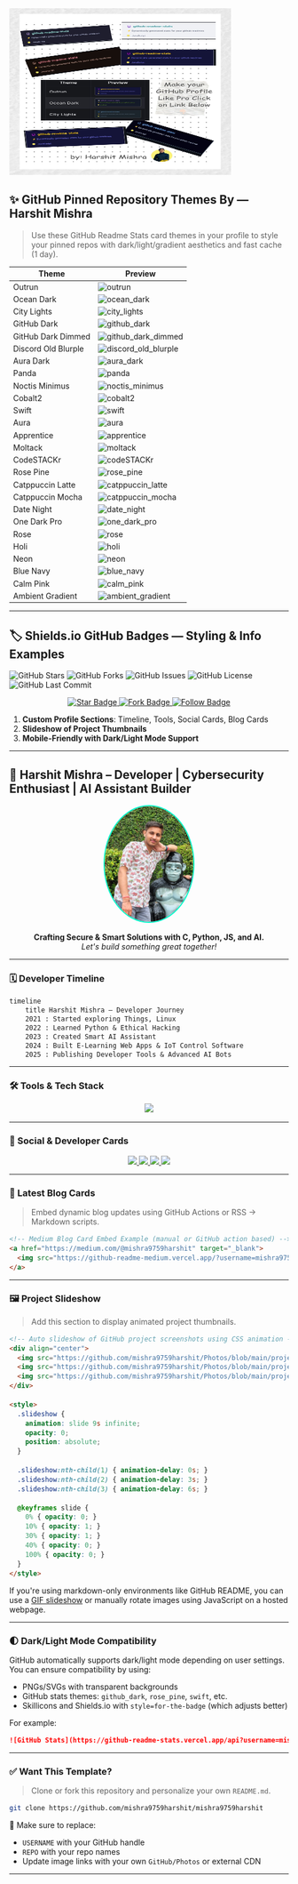 <!-- 🎨 GitHub Stats Theme Showcase for Harshit Mishra | SEO Optimized -->
<img src="https://github.com/mishra9759harshit/Photos/raw/main/statimage" width="400" height="300" alt="Stat Image"/>

## ✨ GitHub Pinned Repository Themes By — Harshit Mishra

> Use these GitHub Readme Stats card themes in your profile to style your pinned repos with dark/light/gradient aesthetics and fast cache (1 day).

| Theme | Preview |
|-------|---------|
| Outrun | ![outrun](https://github-readme-stats.vercel.app/api/pin/?username=mishra9759harshit&repo=github-readme-stats&cache_seconds=86400&theme=outrun) |
| Ocean Dark | ![ocean_dark](https://github-readme-stats.vercel.app/api/pin/?username=mishra9759harshit&repo=github-readme-stats&cache_seconds=86400&theme=ocean_dark) |
| City Lights | ![city_lights](https://github-readme-stats.vercel.app/api/pin/?username=mishra9759harshit&repo=github-readme-stats&cache_seconds=86400&theme=city_lights) |
| GitHub Dark | ![github_dark](https://github-readme-stats.vercel.app/api/pin/?username=mishra9759harshit&repo=github-readme-stats&cache_seconds=86400&theme=github_dark) |
| GitHub Dark Dimmed | ![github_dark_dimmed](https://github-readme-stats.vercel.app/api/pin/?username=mishra9759harshit&repo=github-readme-stats&cache_seconds=86400&theme=github_dark_dimmed) |
| Discord Old Blurple | ![discord_old_blurple](https://github-readme-stats.vercel.app/api/pin/?username=mishra9759harshit&repo=github-readme-stats&cache_seconds=86400&theme=discord_old_blurple) |
| Aura Dark | ![aura_dark](https://github-readme-stats.vercel.app/api/pin/?username=mishra9759harshit&repo=github-readme-stats&cache_seconds=86400&theme=aura_dark) |
| Panda | ![panda](https://github-readme-stats.vercel.app/api/pin/?username=mishra9759harshit&repo=github-readme-stats&cache_seconds=86400&theme=panda) |
| Noctis Minimus | ![noctis_minimus](https://github-readme-stats.vercel.app/api/pin/?username=mishra9759harshit&repo=github-readme-stats&cache_seconds=86400&theme=noctis_minimus) |
| Cobalt2 | ![cobalt2](https://github-readme-stats.vercel.app/api/pin/?username=mishra9759harshit&repo=github-readme-stats&cache_seconds=86400&theme=cobalt2) |
| Swift | ![swift](https://github-readme-stats.vercel.app/api/pin/?username=mishra9759harshit&repo=github-readme-stats&cache_seconds=86400&theme=swift) |
| Aura | ![aura](https://github-readme-stats.vercel.app/api/pin/?username=mishra9759harshit&repo=github-readme-stats&cache_seconds=86400&theme=aura) |
| Apprentice | ![apprentice](https://github-readme-stats.vercel.app/api/pin/?username=mishra9759harshit&repo=github-readme-stats&cache_seconds=86400&theme=apprentice) |
| Moltack | ![moltack](https://github-readme-stats.vercel.app/api/pin/?username=mishra9759harshit&repo=github-readme-stats&cache_seconds=86400&theme=moltack) |
| CodeSTACKr | ![codeSTACKr](https://github-readme-stats.vercel.app/api/pin/?username=mishra9759harshit&repo=github-readme-stats&cache_seconds=86400&theme=codeSTACKr) |
| Rose Pine | ![rose_pine](https://github-readme-stats.vercel.app/api/pin/?username=mishra9759harshit&repo=github-readme-stats&cache_seconds=86400&theme=rose_pine) |
| Catppuccin Latte | ![catppuccin_latte](https://github-readme-stats.vercel.app/api/pin/?username=mishra9759harshit&repo=github-readme-stats&cache_seconds=86400&theme=catppuccin_latte) |
| Catppuccin Mocha | ![catppuccin_mocha](https://github-readme-stats.vercel.app/api/pin/?username=mishra9759harshit&repo=github-readme-stats&cache_seconds=86400&theme=catppuccin_mocha) |
| Date Night | ![date_night](https://github-readme-stats.vercel.app/api/pin/?username=mishra9759harshit&repo=github-readme-stats&cache_seconds=86400&theme=date_night) |
| One Dark Pro | ![one_dark_pro](https://github-readme-stats.vercel.app/api/pin/?username=mishra9759harshit&repo=github-readme-stats&cache_seconds=86400&theme=one_dark_pro) |
| Rose | ![rose](https://github-readme-stats.vercel.app/api/pin/?username=mishra9759harshit&repo=github-readme-stats&cache_seconds=86400&theme=rose) |
| Holi | ![holi](https://github-readme-stats.vercel.app/api/pin/?username=mishra9759harshit&repo=github-readme-stats&cache_seconds=86400&theme=holi) |
| Neon | ![neon](https://github-readme-stats.vercel.app/api/pin/?username=mishra9759harshit&repo=github-readme-stats&cache_seconds=86400&theme=neon) |
| Blue Navy | ![blue_navy](https://github-readme-stats.vercel.app/api/pin/?username=mishra9759harshit&repo=github-readme-stats&cache_seconds=86400&theme=blue_navy) |
| Calm Pink | ![calm_pink](https://github-readme-stats.vercel.app/api/pin/?username=mishra9759harshit&repo=github-readme-stats&cache_seconds=86400&theme=calm_pink) |
| Ambient Gradient | ![ambient_gradient](https://github-readme-stats.vercel.app/api/pin/?username=mishra9759harshit&repo=github-readme-stats&cache_seconds=86400&theme=ambient_gradient) |

---

## 🏷️ Shields.io GitHub Badges — Styling & Info Examples

![GitHub Stars](https://img.shields.io/github/stars/mishra9759harshit/github-readme-stats?style=flat-square&color=brightgreen)
![GitHub Forks](https://img.shields.io/github/forks/mishra9759harshit/github-readme-stats?style=flat-square&color=blue)
![GitHub Issues](https://img.shields.io/github/issues/mishra9759harshit/github-readme-stats?style=flat-square&color=orange)
![GitHub License](https://img.shields.io/github/license/mishra9759harshit/github-readme-stats?style=flat-square)
![GitHub Last Commit](https://img.shields.io/github/last-commit/mishra9759harshit/github-readme-stats?style=flat-square)

<!-- ⭐ GitHub Star & Fork Badges for mishra9759harshit/github_readme_enhancer.md -->
<p align="center">

  <!-- ⭐ Star Badge -->
  <a href="https://github.com/mishra9759harshit/mishra9759harshit/stargazers">
    <img alt="Star Badge" src="https://img.shields.io/github/stars/mishra9759harshit/mishra9759harshit?style=for-the-badge&logo=github&label=Star&color=ff69b4">
  </a>

  <!-- 🍴 Fork Badge -->
  <a href="https://github.com/mishra9759harshit/mishra9759harshit/fork">
    <img alt="Fork Badge" src="https://img.shields.io/github/forks/mishra9759harshit/mishra9759harshit?style=for-the-badge&logo=github&label=Fork&color=blueviolet">
  </a>

  <!-- 👤 Follow Badge -->
  <a href="https://github.com/mishra9759harshit?tab=followers">
    <img alt="Follow Badge" src="https://img.shields.io/github/followers/mishra9759harshit?style=for-the-badge&logo=github&label=Follow&color=orange">
  </a>

</p>



1. **Custom Profile Sections**: Timeline, Tools, Social Cards, Blog Cards
2. **Slideshow of Project Thumbnails**
3. **Mobile-Friendly with Dark/Light Mode Support**

---

## 🌟 Harshit Mishra – Developer | Cybersecurity Enthusiast | AI Assistant Builder

<p align="center">
  <img src="https://github.com/mishra9759harshit/Photos/raw/main/harshit.jpg" width="160" style="border-radius: 50%; border: 2px solid #00FFCC" />
</p>

<p align="center">
  <b>Crafting Secure & Smart Solutions with C, Python, JS, and AI.</b>  
  <br/>
  <i>Let's build something great together!</i>
</p>

---

### 🗓️ Developer Timeline

```mermaid
timeline
    title Harshit Mishra – Developer Journey
    2021 : Started exploring Things, Linux 
    2022 : Learned Python & Ethical Hacking
    2023 : Created Smart AI Assistant
    2024 : Built E-Learning Web Apps & IoT Control Software
    2025 : Publishing Developer Tools & Advanced AI Bots
```

---

### 🛠️ Tools & Tech Stack

<p align="center">
  <img src="https://skillicons.dev/icons?i=c,cpp,python,js,html,css,git,github,vscode,linux,arduino" />
</p>

---

### 🔗 Social & Developer Cards

<p align="center">
  <a href="https://www.linkedin.com/in/mishra9759harshit/">
    <img src="https://img.shields.io/badge/LinkedIn-blue?style=for-the-badge&logo=linkedin"/>
  </a>
  <a href="https://twitter.com/mishra9759">
    <img src="https://img.shields.io/badge/Twitter-black?style=for-the-badge&logo=twitter"/>
  </a>
  <a href="https://www.instagram.com/mishra9759harshit/">
    <img src="https://img.shields.io/badge/Instagram-pink?style=for-the-badge&logo=instagram"/>
  </a>
  <a href="mailto:mishra9759harshit@gmail.com">
    <img src="https://img.shields.io/badge/Gmail-red?style=for-the-badge&logo=gmail"/>
  </a>
</p>

---

### 📰 Latest Blog Cards

> Embed dynamic blog updates using GitHub Actions or RSS → Markdown scripts.

```html
<!-- Medium Blog Card Embed Example (manual or GitHub action based) -->
<a href="https://medium.com/@mishra9759harshit" target="_blank">
  <img src="https://github-readme-medium.vercel.app/?username=mishra9759harshit&limit=3" alt="Latest Medium Blogs" />
</a>
```

---

### 🖼️ Project Slideshow

> Add this section to display animated project thumbnails.

```html
<!-- Auto slideshow of GitHub project screenshots using CSS animation -->
<div align="center">
  <img src="https://github.com/mishra9759harshit/Photos/blob/main/project1.png?raw=true" width="320" class="slideshow">
  <img src="https://github.com/mishra9759harshit/Photos/blob/main/project2.png?raw=true" width="320" class="slideshow">
  <img src="https://github.com/mishra9759harshit/Photos/blob/main/project3.png?raw=true" width="320" class="slideshow">
</div>

<style>
  .slideshow {
    animation: slide 9s infinite;
    opacity: 0;
    position: absolute;
  }

  .slideshow:nth-child(1) { animation-delay: 0s; }
  .slideshow:nth-child(2) { animation-delay: 3s; }
  .slideshow:nth-child(3) { animation-delay: 6s; }

  @keyframes slide {
    0% { opacity: 0; }
    10% { opacity: 1; }
    30% { opacity: 1; }
    40% { opacity: 0; }
    100% { opacity: 0; }
  }
</style>
```

If you're using markdown-only environments like GitHub README, you can use a [GIF slideshow](https://ezgif.com) or manually rotate images using JavaScript on a hosted webpage.

---

### 🌓 Dark/Light Mode Compatibility

GitHub automatically supports dark/light mode depending on user settings.
You can ensure compatibility by using:

* PNGs/SVGs with transparent backgrounds
* GitHub stats themes: `github_dark`, `rose_pine`, `swift`, etc.
* Skillicons and Shields.io with `style=for-the-badge` (which adjusts better)

For example:

```md
![GitHub Stats](https://github-readme-stats.vercel.app/api?username=mishra9759harshit&show_icons=true&theme=github_dark&cache_seconds=86400)
```

---

### ✅ Want This Template?

> Clone or fork this repository and personalize your own `README.md`.

```bash
git clone https://github.com/mishra9759harshit/mishra9759harshit
```

📍 Make sure to replace:

* `USERNAME` with your GitHub handle
* `REPO` with your repo names
* Update image links with your own `GitHub/Photos` or external CDN

---

